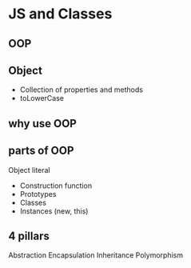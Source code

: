# JS and Classes

## OOP

## Object
- Collection of properties and methods
- toLowerCase

## why use OOP

## parts of OOP
Object literal

- Construction function
- Prototypes
- Classes
- Instances (new, this)

## 4 pillars
Abstraction
Encapsulation
Inheritance
Polymorphism

